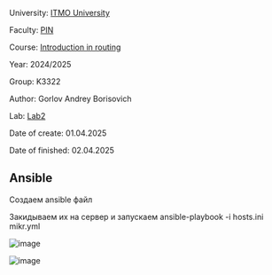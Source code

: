 University: [ITMO University](https://itmo.ru/ru/)

Faculty: [PIN](https://fict.itmo.ru)

Course: [Introduction in routing](https://github.com/itmo-ict-faculty/introduction-in-routing)

Year: 2024/2025

Group: K3322

Author: Gorlov Andrey Borisovich

Lab: [Lab2](https://itmo-ict-faculty.github.io/network-programming/education/labs2023_2024/lab2/lab2/#_5)

Date of create: 01.04.2025

Date of finished: 02.04.2025


## Ansible

Создаем ansible файл 


Закидываем их на сервер и запускаем
ansible-playbook -i hosts.ini mikr.yml


![image](https://github.com/user-attachments/assets/b4b3cbbd-058f-473c-92ee-e88ac54e07a6)

![image](https://github.com/user-attachments/assets/ec8b4c7e-7125-4bf0-b4d0-bf9aa4778bfa)

